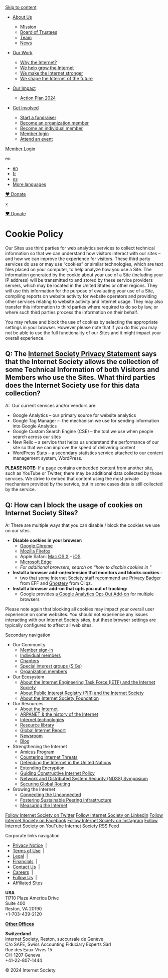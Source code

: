 [Skip to content](#content)

[](https://www.internetsociety.org/ "Internet Society")

* [About Us](https://www.internetsociety.org/about-internet-society/)
    
    * [Mission](https://www.internetsociety.org/mission/)
    * [Board of Trustees](https://www.internetsociety.org/board-of-trustees/)
    * [Team](https://www.internetsociety.org/about-internet-society/team/)
    * [News](https://www.internetsociety.org/newsroom/)
    
* [Our Work](https://www.internetsociety.org/our-work/)
    
    * [Why the Internet?](https://www.internetsociety.org/why-the-internet/)
    * [We help grow the Internet](https://www.internetsociety.org/issues/access/)
    * [We make the Internet stronger](https://www.internetsociety.org/issues/strong-internet/)
    * [We shape the Internet of the future](https://www.internetsociety.org/shaping-future-of-the-internet/)
    
* [Our Impact](https://www.internetsociety.org/our-impact/)
    
    * [Action Plan 2024](https://www.internetsociety.org/action-plan/2024/)
    
* [Get Involved](https://www.internetsociety.org/get-involved/)
    
    * [Start a fundraiser](https://donate.internetsociety.org/start-a-fundraiser/)
    * [Become an organization member](https://www.internetsociety.org/about-internet-society/organization-members/)
    * [Become an individual member](https://www.internetsociety.org/become-a-member/)
    * [Member login](https://community.internetsociety.org/s/home-community)
    * [Attend an event](https://www.internetsociety.org/events/upcoming/)
    

[Member Login](https://community.internetsociety.org/s/home-community "Visit the isoc member portal")

en

* [en](https://www.internetsociety.org/privacy-policy/cookie-policy/ "English")
* [fr](https://www.internetsociety.org/fr/ "Français")
* [es](https://www.internetsociety.org/es/ "Español")
* [More languages](https://www.internetsociety.org/globalgw/)

[♥ Donate](https://www.internetsociety.org/donate/)

[×](javascript:void(0) "Clear search box")

[♥ Donate](https://www.internetsociety.org/donate/)

Cookie Policy
=============

Our Sites use third parties for web analytics services to collect technical information so that we can understand how visitors interact with our sites – and how we can improve the experience for visitors. These third party services do use or may use “cookies” or similar technologies, which are text files placed on your computer, to help analyze how you use a Site. The information generated by the cookie about your use of a Site (including your IP address) will be transmitted to and stored by these service providers servers, which may be located in the United States or other regions. They will use this information for the purpose of evaluating your use of a Site, compiling reports on website activity for website operators and providing other services relating to website activity and Internet usage. They may also transfer this information to third parties where required to do so by law, or where such third parties process the information on their behalf.

You may refuse and block the use of cookies by selecting the appropriate settings in your browser. However please note that if you do this you may not be able to use the full functionality of our Sites and it might impact your overall experience.

Q: The [Internet Society Privacy Statement](https://www.internetsociety.org/privacy-policy/) says that the Internet Society allows the collection of some Technical Information of both Visitors and Members who use the Sites. What third parties does the Internet Society use for this data collection?
----------------------------------------------------------------------------------------------------------------------------------------------------------------------------------------------------------------------------------------------------------------------------------------------------------

A:  Our current services and/or vendors are:

* Google Analytics – our primary source for website analytics
* Google Tag Manager –  the mechanism we use for sending information into Google Analytics
* Google Custom Search Engine (CSE) – the tool we use when people search across our sites
* New Relic – a service that helps us understand the performance of our site so that we can improve the speed of delivering content
* WordPress Stats – a secondary statistics service attached to our content management system, WordPress.

**PLEASE NOTE:** If a page contains embedded content from another site, such as YouTube or Twitter, there may be additional data collected by those services. We strive to embed that content using the most private mechanism provided by the service, but in some cases data is still collected by the service.

Q: How can I block the usage of cookies on Internet Society Sites?
------------------------------------------------------------------

A: There are multiple ways that you can disable / block the cookies we use on our sites.

* **Disable cookies in your browser:**
    * [Google Chrome](https://support.google.com/chrome/answer/95647)
    * [Mozilla Firefox](https://support.mozilla.org/en-US/kb/enable-and-disable-cookies-website-preferences)
    * Apple Safari: [Mac OS X](https://support.apple.com/guide/safari/manage-cookies-and-website-data-sfri11471/mac) – [iOS](https://support.apple.com/en-us/HT201265)
    * [Microsoft Edge](https://privacy.microsoft.com/en-us/windows-10-microsoft-edge-and-privacy)
    * _For additional browsers, search on “how to disable cookies in <browser name>”_
* **Install a browser add-on/extension that monitors and blocks cookies** :
    * two that [some Internet Society staff recommend](https://www.internetsociety.org/blog/2018/01/lazy-persons-guide-better-online-privacy/) are [Privacy Badger](https://www.eff.org/privacybadger) from EFF and [Ghostery](https://www.ghostery.com/) from Cliqz.
* **Install a browser add-on that opts you out of tracking:**
    * Google provides [a Google Analytics Opt-Out Add-on](https://support.google.com/analytics/answer/181881?hl=en&ref_topic=2919631) for multiple browsers

Please note again that blocking all cookies may impact your overall user experience on some websites. You should not experience any issues interacting with our Internet Society sites, but these browser settings are typically configured to affect all web sites.

Secondary navigation

* Our Community
    * [Member sign-in](https://community.internetsociety.org/s/)
    * [Individual members](https://www.internetsociety.org/become-a-member/)
    * [Chapters](https://www.internetsociety.org/chapters/)
    * [Special interest groups (SIGs)](https://www.internetsociety.org/sigs/)
    * [Organization members](https://www.internetsociety.org/about-internet-society/organization-members/)
* Our Ecosystem
    * [About the Internet Engineering Task Force (IETF) and the Internet Society](https://www.internetsociety.org/about-the-ietf/)
    * [About Public Interest Registry (PIR) and the Internet Society](https://www.internetsociety.org/pir/)
    * [About the Internet Society Foundation](https://www.internetsociety.org/foundation/)
* Our Resources
    * [About the Internet](https://www.internetsociety.org/internet/)
    * [ARPANET & the history of the Internet](https://www.internetsociety.org/internet/history-internet/brief-history-internet/)
    * [Internet technologies](https://www.internetsociety.org/deploy360/)
    * [Resource library](https://www.internetsociety.org/resources/)
    * [Global Internet Report](https://www.internetsociety.org/globalinternetreport/)
    * [Newsroom](https://www.internetsociety.org/newsroom/)
    * [Blog](https://www.internetsociety.org/blog/)
* Strengthening the Internet
    * [Amicus Program](https://www.internetsociety.org/amicus-program/)
    * [Countering Internet Threats](https://www.internetsociety.org/action-plan/countering-internet-threats/)
    * [Defending the Internet in the United Nations](https://www.internetsociety.org/action-plan/defending-the-internet-in-the-united-nations/)
    * [Extending Encryption](https://www.internetsociety.org/action-plan/encryption/)
    * [Guiding Constructive Internet Policy](https://www.internetsociety.org/action-plan/guiding-constructive-internet-policy/)
    * [Network and Distributed System Security (NDSS) Symposium](https://www.internetsociety.org/action-plan/ndss-symposium/)
    * [Securing Global Routing](https://www.internetsociety.org/action-plan/securing-global-routing/)
* Growing the Internet
    * [Connecting the Unconnected](https://www.internetsociety.org/action-plan/community-networks/)
    * [Fostering Sustainable Peering Infrastructure](https://www.internetsociety.org/action-plan/sustainable-peering-infrastructure/)
    * [Measuring the Internet](https://www.internetsociety.org/action-plan/measuring-the-internet/)

[Follow Internet Society on Twitter](https://twitter.com/internetsociety) [Follow Internet Society on LinkedIn](https://www.linkedin.com/company/internet-society/) [Follow Internet Society on Facebook](https://www.facebook.com/InternetSociety) [Follow Internet Society on Instagram](https://www.instagram.com/internetsociety/) [Follow Internet Society on YouTube](https://www.youtube.com/user/InternetSocietyVideo) [Internet Society RSS Feed](https://www.internetsociety.org/feed/)

Corporate links navigation

* [Privacy Notice](https://www.internetsociety.org/privacy-policy/)  |  
* [Terms of Use](https://www.internetsociety.org/terms-of-use/)  |  
* [Legal](https://www.internetsociety.org/legal/)  |  
* [Financials](https://www.internetsociety.org/about-internet-society/organization-reports/#financial-reports)  |  
* [Contact Us](https://www.internetsociety.org/contact-us/)  |  
* [Careers](https://www.internetsociety.org/careers/)  |  
* [Follow Us](https://www.internetsociety.org/follow-us/)  |  
* [Affiliated Sites](https://www.internetsociety.org/affiliated-sites/)

[](https://www.internetsociety.org/ "Internet Society")

**USA**  
11710 Plaza America Drive  
Suite 400  
Reston, VA 20190  
+1-703-439-2120  

[**Other Offices**](https://www.internetsociety.org/contact-us/)

**Switzerland**  
Internet Society, Reston, succursale de Genève  
C/o SAFE, Swiss Accounting Fiduciary Experts Sàrl  
Rue des Eaux-Vives 15  
CH-1207 Geneva  
+41-22-807-1444  

© 2024 Internet Society